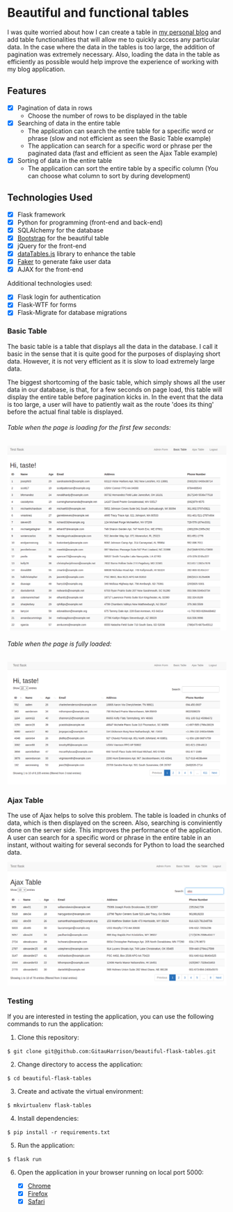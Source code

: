 # Beautiful and functional tables

I was quite worried about how I can create a table in [my personal blog]() and add table functionalities that will allow me to quickly access any particular data. In the case where the data in the tables is too large, the addition of pagination was extremely necessary. Also, loading the data in the table as efficiently as possible would help improve the experience of working with my blog application.

## Features

- [x] Pagination of data in rows
    * Choose the number of rows to be displayed in the table
- [x] Searching of data in the entire table 
    * The application can search the entire table for a specific word or phrase (slow and not efficient as seen the Basic Table example)
    * The application can search for a specific word or phrase per the paginated data (fast and efficient as seen the Ajax Table example)
- [x] Sorting of data in the entire table
    * The application can sort the entire table by a specific column (You can choose what column to sort by during development)

## Technologies Used

- [x] Flask framework
- [x] Python for programming (front-end and back-end)
- [x] SQLAlchemy for the database
- [x] [Bootstrap](https://getbootstrap.com/) for the beautiful table
- [x] jQuery for the front-end
- [x] [dataTables.js](https://datatables.net//) library to enhance the table
- [x] [Faker](https://faker.readthedocs.io/en/master/) to generate fake user data
- [x] AJAX for the front-end

Additional technologies used:

- [x] Flask login for authentication
- [x] Flask-WTF for forms
- [x] Flask-Migrate for database migrations

### Basic Table

The basic table is a table that displays all the data in the database. I call it basic in the sense that it is quite good for the purposes of displaying short data. However, it is not very efficient as it is slow to load extremely large data. 

The biggest shortcoming of the basic table, which simply shows all the user data in our database, is that, for a few seconds on page load, this table will display the entire table before pagination kicks in. In the event that the data is too large, a user will have to patiently wait as the route 'does its thing' before the actual final table is displayed.

###### Table when the page is loading for the first few seconds:

![Table on Page Load](app/static/basic-table-on-page-load.png)

###### Table when the page is fully loaded:

![Table on Page Load](app/static/app.png)

### Ajax Table

The use of Ajax helps to solve this problem. The table is loaded in chunks of data, which is then displayed on the screen. Also, searching is conviniently done on the server side. This improves the performance of the application. A user can search for a specific word or phrase in the entire table in an instant, without waiting for several seconds for Python to load the searched data.

![Searching in Ajax Table](app/static/search_alex.png)

### Testing

If you are interested in testing the application, you can use the following commands to run the application:

1. Clone this repository:

`$ git clone git@github.com:GitauHarrison/beautiful-flask-tables.git`

2. Change directory to access the application:

`$ cd beautiful-flask-tables`

3. Create and activate the virtual environment:

`$ mkvirtualenv flask-tables`

4. Install dependencies:

`$ pip install -r requirements.txt`

5. Run the application:

`$ flask run`

6. Open the application in your browser running on local port 5000:

    - [x] [Chrome](http://127.0.0.1:5000/)
    - [x] [Firefox](http://127.0.0.1:5000/)
    - [x] [Safari](http://127.0.0.1:5000/)